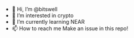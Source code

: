 - 👋 Hi, I’m @bitswell
- 👀 I’m interested in crypto
- 🌱 I’m currently learning NEAR
- 📫 How to reach me Make an issue in this repo!

<!---
bitswell/bitswell is a ✨ special ✨ repository because its `README.md` (this file) appears on your GitHub profile.
You can click the Preview link to take a look at your changes.
--->
